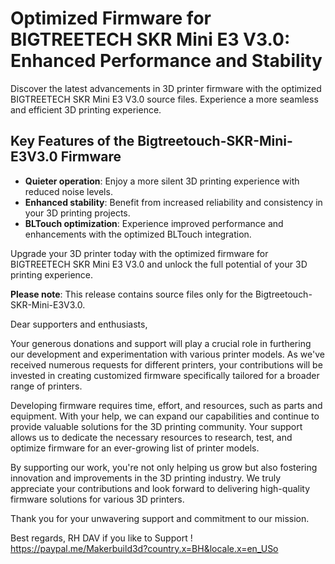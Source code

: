 # Optimized Firmware for BIGTREETECH SKR Mini E3 V3.0: Enhanced Performance and Stability

Discover the latest advancements in 3D printer firmware with the optimized BIGTREETECH SKR Mini E3 V3.0 source files. Experience a more seamless and efficient 3D printing experience.

## Key Features of the Bigtreetouch-SKR-Mini-E3V3.0 Firmware

- **Quieter operation**: Enjoy a more silent 3D printing experience with reduced noise levels.
- **Enhanced stability**: Benefit from increased reliability and consistency in your 3D printing projects.
- **BLTouch optimization**: Experience improved performance and enhancements with the optimized BLTouch integration.

Upgrade your 3D printer today with the optimized firmware for BIGTREETECH SKR Mini E3 V3.0 and unlock the full potential of your 3D printing experience.

**Please note**: This release contains source files only for the Bigtreetouch-SKR-Mini-E3V3.0.


Dear supporters and enthusiasts,

Your generous donations and support will play a crucial role in furthering our development and experimentation with various printer models. As we've received numerous requests for different printers, your contributions will be invested in creating customized firmware specifically tailored for a broader range of printers.

Developing firmware requires time, effort, and resources, such as parts and equipment. With your help, we can expand our capabilities and continue to provide valuable solutions for the 3D printing community. Your support allows us to dedicate the necessary resources to research, test, and optimize firmware for an ever-growing list of printer models.

By supporting our work, you're not only helping us grow but also fostering innovation and improvements in the 3D printing industry. We truly appreciate your contributions and look forward to delivering high-quality firmware solutions for various 3D printers.

Thank you for your unwavering support and commitment to our mission.

Best regards,
RH DAV
if you like to Support !
https://paypal.me/Makerbuild3d?country.x=BH&locale.x=en_USo
